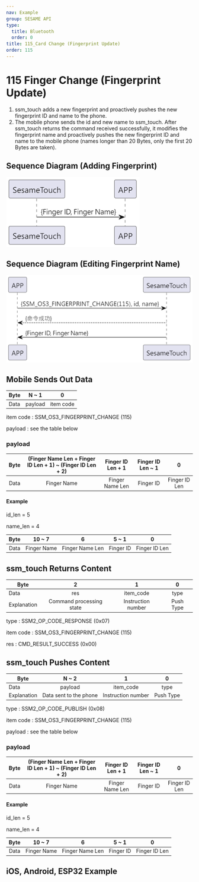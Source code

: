 ```yaml
---
nav: Example
group: SESAME API
type:
  title: Bluetooth
  order: 0
title: 115_Card Change (Fingerprint Update)
order: 115
---
```


# 115 Finger Change (Fingerprint Update)

1. ssm_touch adds a new fingerprint and proactively pushes the new fingerprint ID and name to the phone.
2. The mobile phone sends the id and new name to ssm_touch. After ssm_touch returns the command received successfully, it modifies the fingerprint name and proactively pushes the new fingerprint ID and name to the mobile phone (names longer than 20 Bytes, only the first 20 Bytes are taken).

## Sequence Diagram (Adding Fingerprint)

<p align="left" >
  <img src="./src/finger_change/finger_change.png" alt="" title="">
</p>

## Sequence Diagram (Editing Fingerprint Name)

<p align="left" >
  <img src="./src/finger_change/finger_change_name.png" alt="" title="">
</p>

## Mobile Sends Out Data

| Byte |  N ~ 1  |     0     |
| ---- | :-----: | :-------: |
| Data | payload | item code |

item code : SSM_OS3_FINGERPRINT_CHANGE (115)

payload : see the table below

### payload

| Byte | (Finger Name Len + Finger ID Len + 1) ~ (Finger ID Len + 2) | Finger ID Len + 1 | Finger ID Len ~ 1 |       0       |
| :--: | :---------------------------------------------------------: | :---------------: | :---------------: | :-----------: |
| Data |                         Finger Name                         |  Finger Name Len  |     Finger ID     | Finger ID Len |

#### Example

id_len = 5

name_len = 4

| Byte |   10 ~ 7    |        6        |   5 ~ 1   |       0       |
| :--: | :---------: | :-------------: | :-------: | :-----------: |
| Data | Finger Name | Finger Name Len | Finger ID | Finger ID Len |

## ssm_touch Returns Content

| Byte |      2       |     1     |    0     |
| ---- | :----------: | :-------: | :------: |
| Data |     res      | item_code |   type   |
| Explanation | Command processing state | Instruction number  | Push Type |

type : SSM2_OP_CODE_RESPONSE (0x07)

item code : SSM_OS3_FINGERPRINT_CHANGE (115)

res : CMD_RESULT_SUCCESS (0x00)

## ssm_touch Pushes Content

| Byte |     N ~ 2      |     1     |    0     |
| ---- | :------------: | :-------: | :------: |
| Data |    payload     | item_code |   type   |
| Explanation | Data sent to the phone | Instruction number  | Push Type |

type : SSM2_OP_CODE_PUBLISH (0x08)

item code : SSM_OS3_FINGERPRINT_CHANGE (115)

payload : see the table below

### payload

| Byte | (Finger Name Len + Finger ID Len + 1) ~ (Finger ID Len + 2) | Finger ID Len + 1 | Finger ID Len ~ 1 |       0       |
| :--: | :---------------------------------------------------------: | :---------------: | :---------------: | :-----------: |
| Data |                         Finger Name                         |  Finger Name Len  |     Finger ID     | Finger ID Len |

#### Example

id_len = 5

name_len = 4

| Byte |   10 ~ 7    |        6        |   5 ~ 1   |       0       |
| :--: | :---------: | :-------------: | :-------: | :-----------: |
| Data | Finger Name | Finger Name Len | Finger ID | Finger ID Len |

## iOS, Android, ESP32 Example

<CustomBashOSPlatformFingerChange ios='true' android='true'  esp32='true'/>